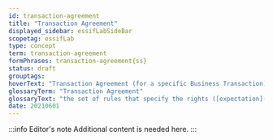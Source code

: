 ```yaml
---
id: transaction-agreement
title: "Transaction Agreement"
displayed_sidebar: essifLabSideBar
scopetag: essifLab
type: concept
term: transaction-agreement
formPhrases: transaction-agreement{ss}
status: draft
grouptags:
hoverText: "Transaction Agreement (for a specific Business Transaction): the set of rules that specify the rights (Expectations) and duties (Obligations) of Participants towards one another in the context of a specific Business Transaction."
glossaryTerm: "Transaction Agreement"
glossaryText: "the set of rules that specify the rights ([expectation](@)) and duties ([obligation](@)) of [participant](@) towards one another in the context of a specific [business transaction](transaction@)."
date: 20210601
---
```


:::info Editor's note
Additional content is needed here.
:::

